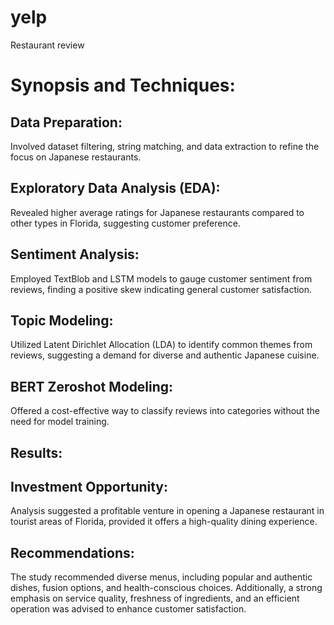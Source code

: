 # yelp
Restaurant review
# Synopsis and Techniques:
## Data Preparation: 
Involved dataset filtering, string matching, and data extraction to refine the focus on Japanese restaurants.
## Exploratory Data Analysis (EDA): 
Revealed higher average ratings for Japanese restaurants compared to other types in Florida, suggesting customer preference.
## Sentiment Analysis: 
Employed TextBlob and LSTM models to gauge customer sentiment from reviews, finding a positive skew indicating general customer satisfaction.
## Topic Modeling: 
Utilized Latent Dirichlet Allocation (LDA) to identify common themes from reviews, suggesting a demand for diverse and authentic Japanese cuisine.
## BERT Zeroshot Modeling: 
Offered a cost-effective way to classify reviews into categories without the need for model training.
## Results:

## Investment Opportunity: 
Analysis suggested a profitable venture in opening a Japanese restaurant in tourist areas of Florida, provided it offers a high-quality dining experience.
## Recommendations: 
The study recommended diverse menus, including popular and authentic dishes, fusion options, and health-conscious choices. Additionally, a strong emphasis on service quality, freshness of ingredients, and an efficient operation was advised to enhance customer satisfaction.
